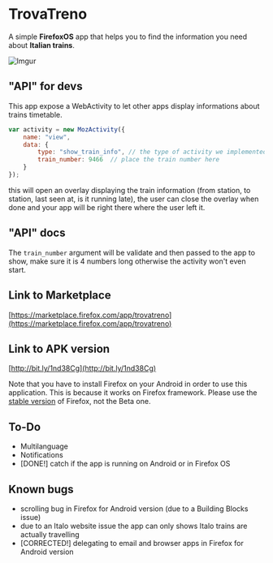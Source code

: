 TrovaTreno
==========

A simple __FirefoxOS__ app that helps you to find the information you need about __Italian trains__.

![Imgur](http://i.imgur.com/6AVEbT0.png)


"API" for devs
--------------

This app expose a WebActivity to let other apps display informations about trains timetable.

```js
var activity = new MozActivity({
    name: "view",
    data: {
    	type: "show_train_info", // the type of activity we implemented
    	train_number: 9466  // place the train number here
    }
});
```

this will open an overlay displaying the train information (from station, to station, last seen at, is it running late), the user can close the overlay when done and your app will be right there where the user left it.

"API" docs
----------

The `train_number` argument will be validate and then passed to the app to show, make sure it is 4 numbers long otherwise the activity won't even start.

Link to Marketplace
-------------------
[https://marketplace.firefox.com/app/trovatreno](https://marketplace.firefox.com/app/trovatreno)

Link to APK version
-------------------
[http://bit.ly/1nd38Cg](http://bit.ly/1nd38Cg)

Note that you have to install Firefox on your Android in order to use this application.
This is because it works on Firefox framework.
Please use the [stable version](http://bit.ly/1qeu1uG) of Firefox, not the Beta one.

To-Do
----
- Multilanguage
- Notifications
- [DONE!] catch if the app is running on Android or in Firefox OS

Known bugs
----------
- scrolling bug in Firefox for Android version (due to a Building Blocks issue)
- due to an Italo website issue the app can only shows Italo trains are actually travelling
- [CORRECTED!] delegating to email and browser apps in Firefox for Android version
